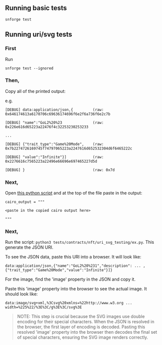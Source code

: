 ## Running basic tests

`snforge test`

## Running uri/svg tests

### First

Run

`snforge test --ignored`

### Then,

Copy all of the printed output:

e.g.

```
[DEBUG] data:application/json,{         (raw: 0x646174613a6170706c69636174696f6e2f6a736f6e2c7b

[DEBUG] "name":"GoL2%20%23              (raw: 0x226e616d65223a22476f4c32253230253233

...

[DEBUG] {"trait_type":"Game%20Mode",    (raw: 0x7b2274726169745f74797065223a2247616d652532304d6f6465222c

[DEBUG] "value":"Infinite"}]            (raw: 0x2276616c7565223a22496e66696e697465227d5d

[DEBUG] }                               (raw: 0x7d
```

### Next,

Open [this python script](./contracts/nft/uri_svg_testing/ex.py) and at the top of the file paste in the output:

```
cairo_output = """

<paste in the copied cairo output here>

"""
```

### Next,

Run the script: `python3 tests/contracts/nft/uri_svg_testing/ex.py`. This generate the JSON URI.

To see the JSON data, paste this URI into a browser. It will look like:

`data:application/json,{"name":"GoL2%20%231","description": ... ,{"trait_type":"Game%20Mode","value":"Infinite"}]}`

For the image, find the 'image' property in the JSON and copy it.

Paste this 'image' property into the browser to see the actual image. It should look like:

`data:image/svg+xml,%3Csvg%20xmlns=%22http://www.w3.org ... width=%225%22/%3E%3C/g%3E%3C/svg%3E`

> NOTE: This step is crucial because the SVG images use double encoding for their special characters. When the JSON is resolved in the browser, the first layer of encoding is decoded. Pasting this resolved 'image' property into the browser then decodes the final set of special characters, ensuring the SVG image renders correctly.
